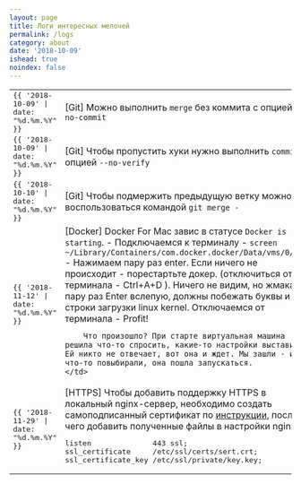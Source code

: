 ```yaml
---
layout: page
title: Логи интересных мелочей
permalink: /logs
category: about
date: '2018-10-09'
ishead: true
noindex: false
---
```


<table style="border-collapse: collapse; border: none;">
  <tr>
    <td style="font-family: monospace;">{{ '2018-10-09' | date: "%d.%m.%Y" }}</td>
    <td>[Git] Можно выполнить <code class="highlighter-rouge">merge</code> без коммита с опцией <code class="highlighter-rouge">--no-commit</code></td>
  </tr>
  <tr>
    <td style="font-family: monospace;">{{ '2018-10-09' | date: "%d.%m.%Y" }}</td>
    <td>[Git] Чтобы пропустить хуки нужно выполнить <code class="highlighter-rouge">commit</code> с опцией <code class="highlighter-rouge">--no-verify</code></td>
  </tr>
  <tr>
    <td style="font-family: monospace;">{{ '2018-10-10' | date: "%d.%m.%Y" }}</td>
    <td>[Git] Чтобы подмержить предыдущую ветку можно воспользоваться командой <code class="highlighter-rouge">git merge -</code></td>
  </tr>
  <tr>
    <td style="font-family: monospace;">{{ '2018-11-12' | date: "%d.%m.%Y" }}</td>
    <td>
        [Docker] Docker For Mac завис в статусе <code class="highlighter-rouge">Docker is starting</code>.
        - Подключаемся к терминалу
        - <code class="highlighter-rouge">screen ~/Library/Containers/com.docker.docker/Data/vms/0/tty</code>
        - Нажимаем пару раз enter. Если ничего не происходит - порестартьте докер. (отключиться от терминала -  Ctrl+A+D ). Ничего не видим, но жмакаем пару раз Enter вслепую, должны побежать буквы и строки загрузки linux kernel. Отключаемся от терминала - Profit!

        Что произошло? При старте виртуальная машина решила что-то спросить, какие-то настройки выставить. Ей никто не отвечает, вот она и ждет. Мы зашли - и что-то повыбирали, она пошла запускаться.
    </td>
  </tr>
  <tr>
    <td style="font-family: monospace;">{{ '2018-11-29' | date: "%d.%m.%Y" }}</td>
    <td>
      [HTTPS] Чтобы добавить поддержку HTTPS в локальный nginx-сервер, необходимо создать самоподписанный сертификат по <a style="border: none; padding: 0;" href ="https://gist.github.com/zinvapel/626a8d64e074bc4dd1bd8451955151f0">инструкции</a>, после чего добавить полученные файлы в настройки nginx.
<pre>listen              443 ssl;
ssl_certificate     /etc/ssl/certs/sert.crt;
ssl_certificate_key /etc/ssl/private/key.key;</pre>
    </td>
  </tr>
</table>

